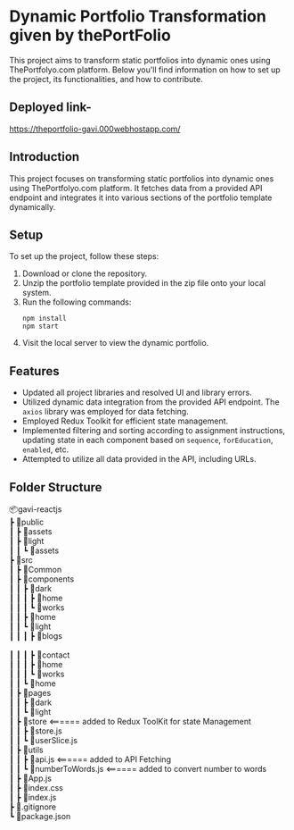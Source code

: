 # Dynamic Portfolio Transformation given by thePortFolio
This project aims to transform static portfolios into dynamic ones using ThePortfolyo.com platform. Below you'll find information on how to set up the project, its functionalities, and how to contribute.

## Deployed link- 
https://theportfolio-gavi.000webhostapp.com/

## Introduction
This project focuses on transforming static portfolios into dynamic ones using ThePortfolyo.com platform. It fetches data from a provided API endpoint and integrates it into various sections of the portfolio template dynamically.

## Setup
To set up the project, follow these steps:
1. Download or clone the repository.
2. Unzip the portfolio template provided in the zip file onto your local system.
3. Run the following commands:
   ```
   npm install
   npm start
   ```
4. Visit the local server to view the dynamic portfolio.

## Features
- Updated all project libraries and resolved UI and library errors.
- Utilized dynamic data integration from the provided API endpoint. The `axios` library was employed for data fetching.
- Employed Redux Toolkit for efficient state management.
- Implemented filtering and sorting according to assignment instructions, updating state in each component based on `sequence`, `forEducation`, `enabled`, etc.
- Attempted to utilize all data provided in the API, including URLs.

## Folder Structure
📦gavi-reactjs <br/>
 ┣ 📂public <br/>
 ┃ ┣ 📂assets <br/>
 ┃ ┣ 📂light<br/>
 ┃ ┃ ┗ 📂assets<br/>
 ┣ 📂src<br/>
 ┃ ┣ 📂Common<br/>
 ┃ ┣ 📂components<br/>
 ┃ ┃ ┣ 📂dark<br/>
 ┃ ┃ ┃ ┣ 📂home<br/>
 ┃ ┃ ┃ ┗ 📂works<br/>
 ┃ ┃ ┣ 📂home<br/>
 ┃ ┃ ┗ 📂light<br/>
 ┃ ┃ ┃ ┣ 📂blogs<br/><br/>
 ┃ ┃ ┃ ┣ 📂contact<br/>
 ┃ ┃ ┃ ┣ 📂home<br/>
 ┃ ┃ ┃ ┗ 📂works<br/>
 ┃ ┃ ┗ 📂home<br/>
 ┃ ┣ 📂pages<br/>
 ┃ ┃ ┣ 📂dark<br/>
 ┃ ┃ ┗ 📂light<br/>
 ┃ ┣ 📂store        <====== added to Redux ToolKit for state Management<br/>
 ┃ ┃ ┣ 📜store.js<br/>
 ┃ ┃ ┗ 📜userSlice.js<br/>
 ┃ ┣ 📂utils        <br/>
 ┃ ┃ ┣ 📜api.js    <====== added to API Fetching<br/>
 ┃ ┃ ┗ 📜numberToWords.js     <====== added to convert number to words<br/>
 ┃ ┣ 📜App.js<br/>
 ┃ ┣ 📜index.css<br/>
 ┃ ┣ 📜index.js<br/>
 ┣ 📜.gitignore<br/>
 ┗ 📜package.json<br/>

